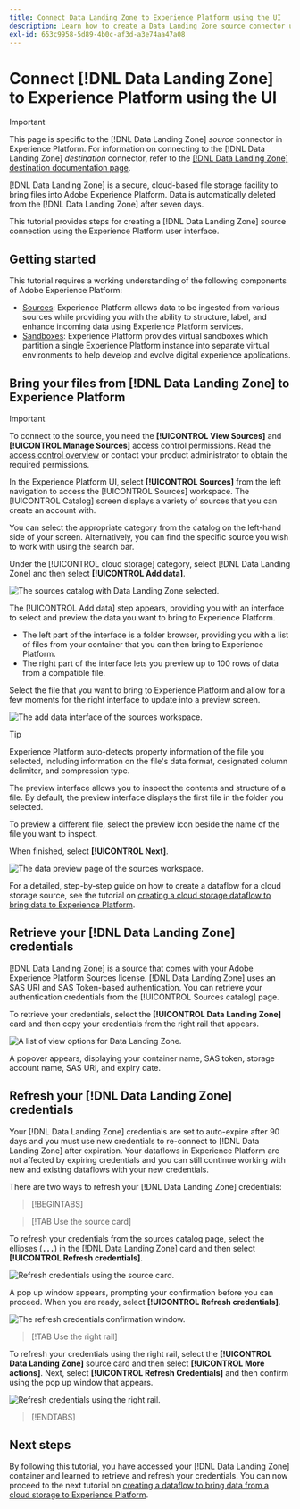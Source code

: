 ```yaml
---
title: Connect Data Landing Zone to Experience Platform using the UI
description: Learn how to create a Data Landing Zone source connector using the Experience Platform user interface.
exl-id: 653c9958-5d89-4b0c-af3d-a3e74aa47a08
---
```

# Connect [!DNL Data Landing Zone] to Experience Platform using the UI

>[!IMPORTANT]
>
>This page is specific to the [!DNL Data Landing Zone] *source* connector in Experience Platform. For information on connecting to the [!DNL Data Landing Zone] *destination* connector, refer to the [[!DNL Data Landing Zone] destination documentation page](/help/destinations/catalog/cloud-storage/data-landing-zone.md).

[!DNL Data Landing Zone] is a secure, cloud-based file storage facility to bring files into Adobe Experience Platform. Data is automatically deleted from the [!DNL Data Landing Zone] after seven days.

This tutorial provides steps for creating a [!DNL Data Landing Zone] source connection using the Experience Platform user interface.

## Getting started

This tutorial requires a working understanding of the following components of Adobe Experience Platform:

* [Sources](../../../../home.md): Experience Platform allows data to be ingested from various sources while providing you with the ability to structure, label, and enhance incoming data using Experience Platform services.
* [Sandboxes](../../../../../sandboxes/home.md): Experience Platform provides virtual sandboxes which partition a single Experience Platform instance into separate virtual environments to help develop and evolve digital experience applications.

## Bring your files from [!DNL Data Landing Zone] to Experience Platform

>[!IMPORTANT]
>
> To connect to the source, you need the **[!UICONTROL View Sources]** and **[!UICONTROL Manage Sources]** access control permissions. Read the [access control overview](../../../../../access-control/home.md) or contact your product administrator to obtain the required permissions.

In the Experience Platform UI, select **[!UICONTROL Sources]** from the left navigation to access the [!UICONTROL Sources] workspace. The [!UICONTROL Catalog] screen displays a variety of sources that you can create an account with.

You can select the appropriate category from the catalog on the left-hand side of your screen. Alternatively, you can find the specific source you wish to work with using the search bar.

Under the [!UICONTROL cloud storage] category, select [!DNL Data Landing Zone] and then select **[!UICONTROL Add data]**.

![The sources catalog with Data Landing Zone selected.](../../../../images/tutorials/create/dlz/catalog.png)

The [!UICONTROL Add data] step appears, providing you with an interface to select and preview the data you want to bring to Experience Platform.

* The left part of the interface is a folder browser, providing you with a list of files from your container that you can then bring to Experience Platform.
* The right part of the interface lets you preview up to 100 rows of data from a compatible file.

Select the file that you want to bring to Experience Platform and allow for a few moments for the right interface to update into a preview screen.

![The add data interface of the sources workspace.](../../../../images/tutorials/create/dlz/add-data.png)

>[!TIP]
>
>Experience Platform auto-detects property information of the file you selected, including information on the file's data format, designated column delimiter, and compression type.

The preview interface allows you to inspect the contents and structure of a file. By default, the preview interface displays the first file in the folder you selected.

To preview a different file, select the preview icon beside the name of the file you want to inspect.

When finished, select **[!UICONTROL Next]**.

![The data preview page of the sources workspace.](../../../../images/tutorials/create/dlz/file-detection.png)

For a detailed, step-by-step guide on how to create a dataflow for a cloud storage source, see the tutorial on [creating a cloud storage dataflow to bring data to Experience Platform](../../dataflow/batch/cloud-storage.md).

## Retrieve your [!DNL Data Landing Zone] credentials

[!DNL Data Landing Zone] is a source that comes with your Adobe Experience Platform Sources license. [!DNL Data Landing Zone] uses an SAS URI and SAS Token-based authentication. You can retrieve your authentication credentials from the [!UICONTROL Sources catalog] page.

To retrieve your credentials, select the **[!UICONTROL Data Landing Zone]** card and then copy your credentials from the right rail that appears.

![A list of view options for Data Landing Zone.](../../../../images/tutorials/create/dlz/view-credentials.png)

A popover appears, displaying your container name, SAS token, storage account name, SAS URI, and expiry date.

## Refresh your [!DNL Data Landing Zone] credentials

Your [!DNL Data Landing Zone] credentials are set to auto-expire after 90 days and you must use new credentials to re-connect to [!DNL Data Landing Zone] after expiration. Your dataflows in Experience Platform are not affected by expiring credentials and you can still continue working with new and existing dataflows with your new credentials.

There are two ways to refresh your [!DNL Data Landing Zone] credentials:

>[!BEGINTABS]

>[!TAB Use the source card]

To refresh your credentials from the sources catalog page, select the ellipses (**`...`**) in the [!DNL Data Landing Zone] card and then select **[!UICONTROL Refresh credentials]**.

![Refresh credentials using the source card.](../../../../images/tutorials/create/dlz/refresh-with-card.png)

A pop up window appears, prompting your confirmation before you can proceed. When you are ready, select **[!UICONTROL Refresh credentials]**.

![The refresh credentials confirmation window.](../../../../images/tutorials/create/dlz/confirm.png)

>[!TAB Use the right rail]

To refresh your credentials using the right rail, select the **[!UICONTROL Data Landing Zone]** source card and then select **[!UICONTROL More actions]**. Next, select **[!UICONTROL Refresh Credentials]** and then confirm using the pop up window that appears.

![Refresh credentials using the right rail.](../../../../images/tutorials/create/dlz/refresh-with-right-rail.png)

>[!ENDTABS]

## Next steps

By following this tutorial, you have accessed your [!DNL Data Landing Zone] container and learned to retrieve and refresh your credentials. You can now proceed to the next tutorial on [creating a dataflow to bring data from a cloud storage to Experience Platform](../../dataflow/batch/cloud-storage.md).
